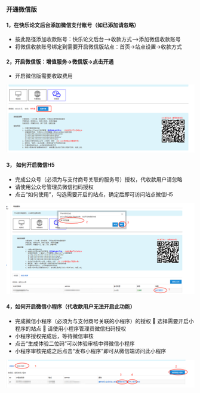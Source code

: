 ### 开通微信版

#### 1，在快乐论文后台添加微信支付账号（如已添加请忽略）

* 按此路径添加收款账号：快乐论文后台—&gt;收款方式—&gt;添加微信收款账号
* 将微信收款账号绑定到需要开启微信版站点：首页-&gt;站点设置-&gt;收款方式

#### 2，开启微信版：增值服务-&gt;微信版-&gt;点击开通

* 开启微信版需要收取费用

![](/assets/import66.png)

#### 3，    如何开启微信H5

* 完成公众号（必须为与支付商号关联的服务号）授权，代收款用户请忽略
* 请使用公众号管理员微信扫码授权
* 点击“如何使用”，勾选需要开启的站点，确定后即可访问站点微信H5

![](/assets/import67、.png)

#### 4，如何开启微信小程序（代收款用户无法开启此功能）

* 完成微信小程序（必须为与支付商号关联的小程序）的授权  选择需要开启小程序的站点  请使用小程序管理员微信扫码授权
* 小程序授权完成后，等待微信审核
* 点击“生成体验二位码”可以体验审核中得微信小程序 
* 小程序审核完成之后点击“发布小程序”即可从微信端访问此小程序

![](/assets/import68.png)

